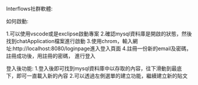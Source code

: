 Interflows社群軟體:

如何啟動:

1.可以使用vscode或是exclipse啟動專案
2.確認mysql資料庫是開啟的狀態，然後找到chatApplication檔案進行啟動
3.使用chrom，輸入網址:http://localhost:8080/loginpage進入登入頁面
4.註冊一份新的email及密碼，註冊成功後，用註冊的密碼， 進行登入

登入後功能:
1.登入後即可找到mysql資料庫中以存取的內容，往下滑動到最底下，即可一直載入新的內容
2.可以透過左側選單的建立功能，繼續建立新的貼文
